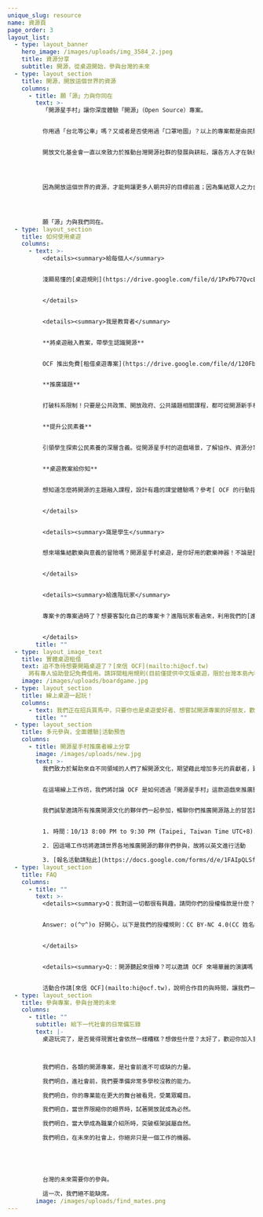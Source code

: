 ```yaml
---
unique_slug: resource
name: 資源頁
page_order: 3
layout_list:
  - type: layout_banner
    hero_image: /images/uploads/img_3584_2.jpeg
    title: 資源分享
    subtitle: 開源，從桌遊開始，參與台灣的未來
  - type: layout_section
    title: 開源，開放這個世界的資源
    columns:
      - title: 願「源」力與你同在
        text: >-
          「開源星手村」讓你深度體驗「開源」（Open Source）專案。


          你用過「台北等公車」嗎？又或者是否使用過「口罩地圖」？以上的專案都是由民間發起，號召程式設計、行銷公關、文化工作者等不同專業的夥伴，透過貢獻彼此的專業所架構而成的開源專案。


          開放文化基金會一直以來致力於推動台灣開源社群的發展與耕耘，讓各方人才在執行多元專案的過程裡，同時推動社會進步、充實自我技能與成就。




          因為開放這個世界的資源，才能夠讓更多人朝共好的目標前進；因為集結眾人之力合作，我們也同時參與著更進步的未來。




          願「源」力與我們同在。
  - type: layout_section
    title: 如何使用桌遊
    columns:
      - text: >-
          <details><summary>給每個人</summary>


          淺顯易懂的[桌遊規則](https://drive.google.com/file/d/1PxPb77QvcE0bFCgVrTkGowUt9000Ukyo/view?usp=drive_link)，配上精美的懶人包教學簡報，讓想參與桌遊的你快速上手！


          </details>


          <details><summary>我是教育者</summary>


          **將桌遊融入教案，帶學生認識開源**


          OCF 推出免費[租借桌遊專案](https://drive.google.com/file/d/120Fbj4QsPwRsWWxCkzCGqmImDnbfgjlB/view?usp=drive_link)，邀請教育者們一同將開源理念帶入課堂，讓同學透過桌遊，更認識開源，理解協作、專案管理、資源共享、多元能力的重要性。


          **推廣議題**


          打破科系限制！只要是公共政策、開放政府、公共議題相關課程，都可從開源新手村認識開源精神，帶領學生討論如何更有效益推廣議題，解決問題。


          **提升公民素養**


          引領學生探索公民素養的深層含義。從開源星手村的遊戲場景，了解協作、資源分享、多元思考的價值。學生將透過桌遊，培養主動關心議題、協調能力、批判思維、公共意識等不可或缺之公民素養力。


          **桌遊教案給你知**


          想知道怎麼將開源的主題融入課程，設計有趣的課堂體驗嗎？參考[ OCF 的行動指引](https://drive.google.com/file/d/1Na30l6aRICEOtqncg6E1YYEqVUlVywVh/view?usp=drive_link)，以及[完整教案大補帖（簡易與進階版）](https://drive.google.com/file/d/1ikNaY7Laau1BIPvYoIlKaSS7BSd5Yp5h/view?usp=drive_link)，讓備課更輕鬆！


          </details>


          <details><summary>窩是學生</summary>


          想來場集結歡樂與意義的冒險嗎？開源星手村桌遊，是你好用的歡樂神器！不論是團康遊戲、社團破冰、聯誼聚會，百搭萬用。讓你無痛上手桌遊的趣味，同時兼顧公共議題討論的精神，一同體驗開源協作樂趣！


          </details>


          <details><summary>給進階玩家</summary>


          專案卡的專案過時了？想要客製化自己的專案卡？進階玩家看過來，利用我們的[進階客製規則](https://drive.google.com/file/d/1oDiYCTC2rXllYz-l2mowzLyuEgYJsknm/view?usp=drive_link)，玩家可自己套入想發起的專案，讓桌遊更貼近你想推廣的理念！


          </details>
        title: ""
  - type: layout_image_text
    title: 實體桌遊租借
    text: 迫不急待想要開箱桌遊了？[來信 OCF](mailto:hi@ocf.tw)
      將有專人協助登記免費借用。請詳閱租用規則(目前僅提供中文版桌遊，限於台灣本島內租借)。
    image: /images/uploads/boardgame.jpg
  - type: layout_section
    title: 線上桌遊一起玩！
    columns:
      - text: 我們正在招兵買馬中，只要你也是桌遊愛好者、想嘗試開源專案的好朋友，歡迎一起與我們一起開發線上桌遊。
        title: ""
  - type: layout_section
    title: 多元參與，全面體驗|活動預告
    columns:
      - title: 開源星手村推廣者線上分享
        image: /images/uploads/new.jpg
        text: >-
          我們致力於幫助來自不同領域的人們了解開源文化，期望藉此增加多元的貢獻者，建立一個穩健的開源生態系。


          在這場線上工作坊，我們將討論 OCF 是如何透過「開源星手村」這款遊戲來推廣開源文化，我們是如何制定推廣策略的？這套推廣方式有什麼優點？又面臨什麼挑戰？


          我們誠摯邀請所有推廣開源文化的夥伴們一起參加，暢聊你們推廣開源路上的甘苦談！


          1. 時間：10/13 8:00 PM to 9:30 PM (Taipei, Taiwan Time UTC+8).

          2. 因這場工作坊將邀請世界各地推廣開源的夥伴們參與，故將以英文進行活動

          3. [報名活動請點此](https://docs.google.com/forms/d/e/1FAIpQLSfsD48X2DeW-qjf8efCc0Crii7rqMUCQVy0kaUlsTly1VSr6A/viewform)
  - type: layout_section
    title: FAQ
    columns:
      - title: ""
        text: >-
          <details><summary>Q：我對這一切都很有興趣，請問你們的授權條款是什麼？</summary>


          Answer: o(^▽^)o 好開心，以下是我們的授權規則：CC BY-NC 4.0(CC 姓名標示-非商業性 4.0)--> 白話文就是，可自由使用、改作、散播桌遊的所有資訊（設計、文件全部都可），但需標注來自 OCF 且不可作商業利用


          </details>


          <details><summary>Q:：開源聽起來很棒？可以邀請 OCF 來場華麗的演講嗎？</summary>


          活動合作請[來信 OCF](mailto:hi@ocf.tw)，說明合作目的與時間，讓我們一起來討論如何推廣開源吧！
  - type: layout_section
    title: 參與專案，參與台灣的未來
    columns:
      - title: ""
        subtitle: 給下一代社會的日常備忘錄
        text: |-
          桌遊玩完了，是否覺得現實社會依然一樣糟糕？想做些什麼？太好了，歡迎你加入我們，用開源，讓世界更好。**現在，來參與彼此的未來吧！**



          我們明白，各類的開源專案，是社會前進不可或缺的力量。

          我們明白，進社會前，我們要準備非常多學校沒教的能力。

          我們明白，你的專業能在更大的舞台被看見，受萬眾矚目。

          我們明白，當世界限縮你的眼界時，試著開放就成為必然。

          我們明白，當大學成為職業介紹所時，突破框架誠屬自然。

          我們明白，在未來的社會上，你絕非只是一個工作的機器。





          台灣的未來需要你的參與。

          這一次，我們絕不能缺席。
        image: /images/uploads/find_mates.png
---
```

